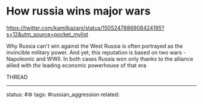 # How russia wins major wars
https://twitter.com/kamilkazani/status/1505247886908424195?s=12&utm_source=pocket_mylist

Why Russia can't win against the West Russia is often portrayed as the invincible military power. And yet, this reputation is based on two wars - Napoleonic and WWII. In both cases Russia won only thanks to the alliance allied with *the* leading economic powerhouse of that era

THREAD

---
status: #⚙️ 
tags: #russian_aggression 
related: 